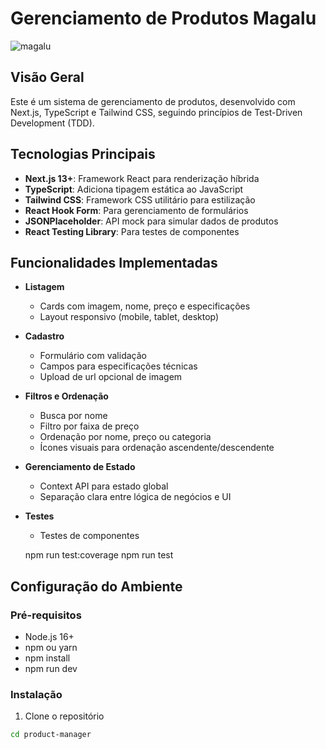# Gerenciamento de Produtos Magalu
![magalu](https://github.com/user-attachments/assets/a4a219a3-9618-4563-81f1-f68b7be9d4ce)


## Visão Geral
Este é um sistema de gerenciamento de produtos, desenvolvido com Next.js, TypeScript e Tailwind CSS, seguindo princípios de Test-Driven Development (TDD).

## Tecnologias Principais
- **Next.js 13+**: Framework React para renderização híbrida
- **TypeScript**: Adiciona tipagem estática ao JavaScript
- **Tailwind CSS**: Framework CSS utilitário para estilização
- **React Hook Form**: Para gerenciamento de formulários
- **JSONPlaceholder**: API mock para simular dados de produtos
- **React Testing Library**: Para testes de componentes

## Funcionalidades Implementadas
- **Listagem**
  - Cards com imagem, nome, preço e especificações
  - Layout responsivo (mobile, tablet, desktop)

- **Cadastro**
  - Formulário com validação
  - Campos para especificações técnicas
  - Upload de url opcional de imagem

- **Filtros e Ordenação**
  - Busca por nome
  - Filtro por faixa de preço
  - Ordenação por nome, preço ou categoria
  - Ícones visuais para ordenação ascendente/descendente

- **Gerenciamento de Estado**
  - Context API para estado global
  - Separação clara entre lógica de negócios e UI

- **Testes**
  - Testes de componentes

  npm run test:coverage
  npm run test

## Configuração do Ambiente

### Pré-requisitos
- Node.js 16+
- npm ou yarn
- npm install
- npm run dev


### Instalação
1. Clone o repositório
```bash
cd product-manager
